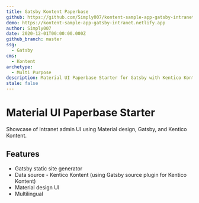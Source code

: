 ```yaml
---
title: Gatsby Kontent Paperbase
github: https://github.com/Simply007/kontent-sample-app-gatsby-intranet
demo: https://kontent-sample-app-gatsby-intranet.netlify.app
author: Simply007
date: 2020-12-01T00:00:00.000Z
github_branch: master
ssg:
  - Gatsby
cms:
  - Kontent
archetype:
  - Multi Purpose
description: Material UI Paperbase Starter for Gatsby with Kentico Kontent.
stale: false
---
```


# Material UI Paperbase Starter

Showcase of Intranet admin UI using Material design, Gatsby, and Kentico Kontent.

## Features

* Gatsby static site generator
* Data source - Kentico Kontent (using Gatsby source plugin for Kentico Kontent)
* Material design UI
* Multilingual

